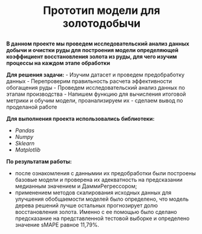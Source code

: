 # <p style="text-align: center;"> Прототип модели для золотодобычи </p>

**В данном проекте мы проведем исследовательский анализ данных добычи и очистки руды для построения модели определяющей коэффициент восстановления золота из руды, для чего изучим процессы на каждом этапе обработки**
    
**Для решения задачи:** 
    - Изучим датасет и проведем предобработку данных
    - Перепроверим правильность расчета эффективности обогащения руды
    - Проведем исследовательский анализ данных по этапам производства
    - Напишем функцию для вычисления итоговой метрики и обучим модели, проанализируем их
    - сделаем вывод по проделаной работе

**Для выполнения проекта использовались библиотеки:**  
- *Pandas*  
- *Numpy* 
- *Sklearn*  
- *Matplotlib*  

**По результатам работы:**  
- после ознакомления с даннымии их предобработки были построены базовые модели и проверена их адекватность на предсказании медианным значением и ДаммиРегрессором;
- применением методов скалирования исходных данных для улучшения обобщаемости моделей было определено, что модель дерева решений лучше остальных прогнозирует долю восстановления золота. Именно с ее помощью было сделано предсказание на представленной тестовой выборке и определено значение sMAPE равное 11,79%.
